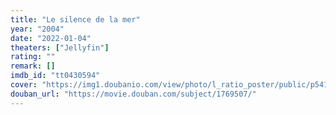 ```yaml
---
title: "Le silence de la mer"
year: "2004"
date: "2022-01-04"
theaters: ["Jellyfin"]
rating: ""
remark: []
imdb_id: "tt0430594"
cover: "https://img1.doubanio.com/view/photo/l_ratio_poster/public/p541622159.jpg"
douban_url: "https://movie.douban.com/subject/1769507/"
---
```

